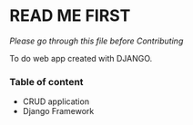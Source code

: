 # READ ME FIRST
*Please go through this file before Contributing*

To do web app created with DJANGO.

### Table of content

* CRUD application
* Django Framework
